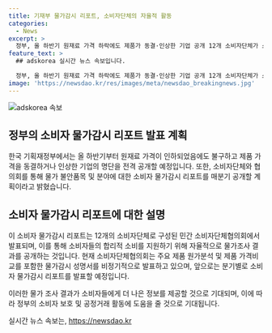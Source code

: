 ```yaml
---
title: 기재부 물가감시 리포트, 소비자단체의 자율적 활동
categories:
  - News
excerpt: >
  정부, 올 하반기 원재료 가격 하락에도 제품가 동결·인상한 기업 공개 12개 소비자단체가 소비자 물가 감시 리포트를 매분기 공개하는 민간 소비자단체협의회 구성. 소비자 물가감시 리포트는 물가 조사 결과를 발표하여 소비자 합리적 소비를 지원함. 또한, 제품 원가분석, 가격비교 등을 포함한 물가감시 성명서를 정기적으로 발표 중. [출처: 정책브리핑 www.korea.kr]
feature_text: >
  ## adskorea 실시간 뉴스 속보입니다.

  정부, 올 하반기 원재료 가격 하락에도 제품가 동결·인상한 기업 공개 12개 소비자단체가 소비자 물가 감시 리포트를 매분기 공개하는 민간 소비자단체협의회 구성. 소비자 물가감시 리포트는 물가 조사 결과를 발표하여 소비자 합리적 소비를 지원함. 또한, 제품 원가분석, 가격비교 등을 포함한 물가감시 성명서를 정기적으로 발표 중. [출처: 정책브리핑 www.korea.kr]
image: 'https://newsdao.kr/res/images/meta/newsdao_breakingnews.jpg'
---
```


<p><img src="https://newsdao.kr/res/images/meta/newsdao_breakingnews.jpg" alt="adskorea 속보" /></p>

<h2 data-ke-size="size26">정부의 소비자 물가감시 리포트 발표 계획</h2>

<p>한국 기획재정부에서는 올 하반기부터 원재료 가격이 인하되었음에도 불구하고 제품 가격을 동결하거나 인상한 기업의 명단을 전격 공개할 예정입니다. 또한, 소비자단체와 협의회를 통해 물가 불안품목 및 분야에 대한 소비자 물가감시 리포트를 매분기 공개할 계획이라고 밝혔습니다.</p>

<h2 data-ke-size="size26">소비자 물가감시 리포트에 대한 설명</h2>

<p>이 소비자 물가감시 리포트는 12개의 소비자단체로 구성된 민간 소비자단체협의회에서 발표되며, 이를 통해 소비자들의 합리적 소비를 지원하기 위해 자율적으로 물가조사 결과를 공개하는 것입니다. 현재 소비자단체협의회는 주요 제품 원가분석 및 제품 가격비교를 포함한 물가감시 성명서를 비정기적으로 발표하고 있으며, 앞으로는 분기별로 소비자 물가감시 리포트를 발표할 예정입니다.</p>

<p>이러한 물가 조사 결과가 소비자들에게 더 나은 정보를 제공할 것으로 기대되며, 이에 따라 정부의 소비자 보호 및 공정거래 활동에 도움을 줄 것으로 기대됩니다.</p>
실시간 뉴스 속보는, <a href="https://newsdao.kr" rel="dofollow">https://newsdao.kr</a>


